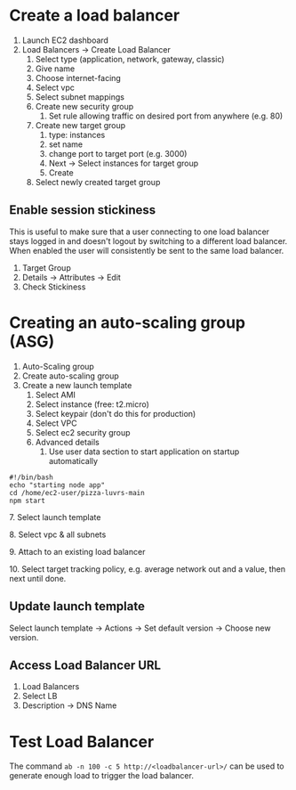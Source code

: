 # Create a load balancer

1. Launch EC2 dashboard
2. Load Balancers -> Create Load Balancer
   1. Select type (application, network, gateway, classic)
   2. Give name
   3. Choose internet-facing
   4. Select vpc
   5. Select subnet mappings
   6. Create new security group
      1. Set rule allowing traffic on desired port from anywhere (e.g. 80)
   7. Create new target group
      1. type: instances
      2. set name
      3. change port to target port (e.g. 3000)
      4. Next -> Select instances for target group
      5. Create
   8. Select newly created target group

## Enable session stickiness

This is useful to make sure that a user connecting to one load balancer stays logged in and doesn't logout by switching to a different load balancer. When enabled the user will consistently be sent to the same load balancer.

1. Target Group
2. Details -> Attributes -> Edit
3. Check Stickiness

# Creating an auto-scaling group (ASG)

1. Auto-Scaling group
2. Create auto-scaling group
3. Create a new launch template
   1. Select AMI
   2. Select instance (free: t2.micro)
   3. Select keypair (don't do this for production)
   4. Select VPC
   5. Select ec2 security group
   6. Advanced details
      1. Use user data section to start application on startup automatically

```
#!/bin/bash
echo "starting node app"
cd /home/ec2-user/pizza-luvrs-main
npm start
```

7\. Select launch template

8\. Select vpc & all subnets

9\. Attach to an existing load balancer

10\. Select target tracking policy, e.g. average network out and a value, then next until done.

## Update launch template

Select launch template -> Actions -> Set default version -> Choose new version.

## Access Load Balancer URL

1. Load Balancers
2. Select LB
3. Description -> DNS Name

# Test Load Balancer

The command `ab -n 100 -c 5 http://<loadbalancer-url>/` can be used to generate enough load to trigger the load balancer.

